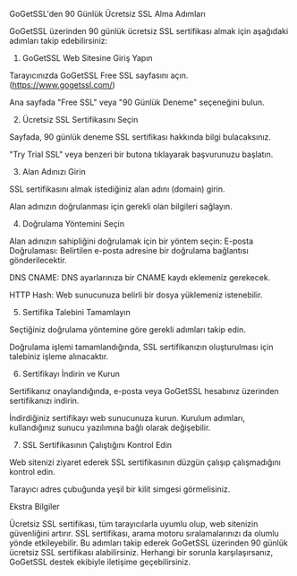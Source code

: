 GoGetSSL'den 90 Günlük Ücretsiz SSL Alma Adımları

GoGetSSL üzerinden 90 günlük ücretsiz SSL sertifikası almak için aşağıdaki adımları takip edebilirsiniz:

1. GoGetSSL Web Sitesine Giriş Yapın

Tarayıcınızda GoGetSSL Free SSL sayfasını açın. (https://www.gogetssl.com/)

Ana sayfada "Free SSL" veya "90 Günlük Deneme" seçeneğini bulun.

2. Ücretsiz SSL Sertifikasını Seçin

Sayfada, 90 günlük deneme SSL sertifikası hakkında bilgi bulacaksınız.

"Try Trial SSL" veya benzeri bir butona tıklayarak başvurunuzu başlatın.

3. Alan Adınızı Girin

SSL sertifikasını almak istediğiniz alan adını (domain) girin.

Alan adınızın doğrulanması için gerekli olan bilgileri sağlayın.

4. Doğrulama Yöntemini Seçin

Alan adınızın sahipliğini doğrulamak için bir yöntem seçin:
E-posta Doğrulaması: Belirtilen e-posta adresine bir doğrulama bağlantısı gönderilecektir.

DNS CNAME: DNS ayarlarınıza bir CNAME kaydı eklemeniz gerekecek.

HTTP Hash: Web sunucunuza belirli bir dosya yüklemeniz istenebilir.

5. Sertifika Talebini Tamamlayın

Seçtiğiniz doğrulama yöntemine göre gerekli adımları takip edin.

Doğrulama işlemi tamamlandığında, SSL sertifikanızın oluşturulması için talebiniz işleme alınacaktır.

6. Sertifikayı İndirin ve Kurun

Sertifikanız onaylandığında, e-posta veya GoGetSSL hesabınız üzerinden sertifikanızı indirin.

İndirdiğiniz sertifikayı web sunucunuza kurun. Kurulum adımları, kullandığınız sunucu yazılımına bağlı olarak değişebilir.

7. SSL Sertifikasının Çalıştığını Kontrol Edin

Web sitenizi ziyaret ederek SSL sertifikasının düzgün çalışıp çalışmadığını kontrol edin.

Tarayıcı adres çubuğunda yeşil bir kilit simgesi görmelisiniz.

Ekstra Bilgiler

Ücretsiz SSL sertifikası, tüm tarayıcılarla uyumlu olup, web sitenizin güvenliğini artırır.
SSL sertifikası, arama motoru sıralamalarınızı da olumlu yönde etkileyebilir.
Bu adımları takip ederek GoGetSSL üzerinden 90 günlük ücretsiz SSL sertifikası alabilirsiniz. Herhangi bir sorunla karşılaşırsanız, GoGetSSL destek ekibiyle iletişime geçebilirsiniz.
